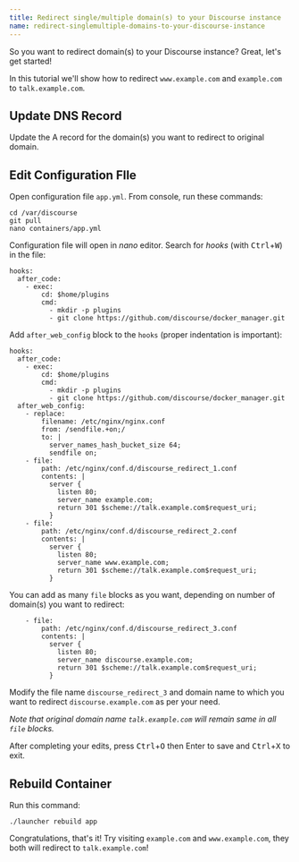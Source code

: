 ```yaml
---
title: Redirect single/multiple domain(s) to your Discourse instance
name: redirect-singlemultiple-domains-to-your-discourse-instance
---
```


So you want to redirect domain(s) to your Discourse instance? Great, let's get started!

In this tutorial we'll show how to redirect `www.example.com` and `example.com` to `talk.example.com`.

## Update DNS Record

Update the A record for the domain(s) you want to redirect to original domain.

## Edit Configuration FIle

Open configuration file `app.yml`. From console, run these commands:

```
cd /var/discourse
git pull
nano containers/app.yml
```

Configuration file will open in *nano* editor. Search for *hooks* (with <kbd>Ctrl</kbd>+<kbd>W</kbd>) in the file:

```
hooks:
  after_code:
    - exec:
        cd: $home/plugins
        cmd:
          - mkdir -p plugins
          - git clone https://github.com/discourse/docker_manager.git
```

Add `after_web_config` block to the `hooks` (proper indentation is important):

```
hooks:
  after_code:
    - exec:
        cd: $home/plugins
        cmd:
          - mkdir -p plugins
          - git clone https://github.com/discourse/docker_manager.git
  after_web_config:
    - replace:
        filename: /etc/nginx/nginx.conf
        from: /sendfile.+on;/
        to: |
          server_names_hash_bucket_size 64;
          sendfile on;
    - file:
        path: /etc/nginx/conf.d/discourse_redirect_1.conf
        contents: |
          server {
            listen 80;
            server_name example.com;
            return 301 $scheme://talk.example.com$request_uri;
          }
    - file:
        path: /etc/nginx/conf.d/discourse_redirect_2.conf
        contents: |
          server {
            listen 80;
            server_name www.example.com;
            return 301 $scheme://talk.example.com$request_uri;
          }
```

You can add as many `file` blocks as you want, depending on number of domain(s) you want to redirect:

```
    - file:
        path: /etc/nginx/conf.d/discourse_redirect_3.conf
        contents: |
          server {
            listen 80;
            server_name discourse.example.com;
            return 301 $scheme://talk.example.com$request_uri;
          }
```

Modify the file name `discourse_redirect_3` and domain name to which you want to redirect `discourse.example.com` as per your need.

*Note that original domain name `talk.example.com` will remain same in all `file` blocks.*

After completing your edits, press <kbd>Ctrl</kbd>+<kbd>O</kbd> then Enter to save and <kbd>Ctrl</kbd>+<kbd>X</kbd> to exit.

## Rebuild Container

Run this command:

```
./launcher rebuild app
```

Congratulations, that's it! Try visiting `example.com` and `www.example.com`, they both will redirect to `talk.example.com`!